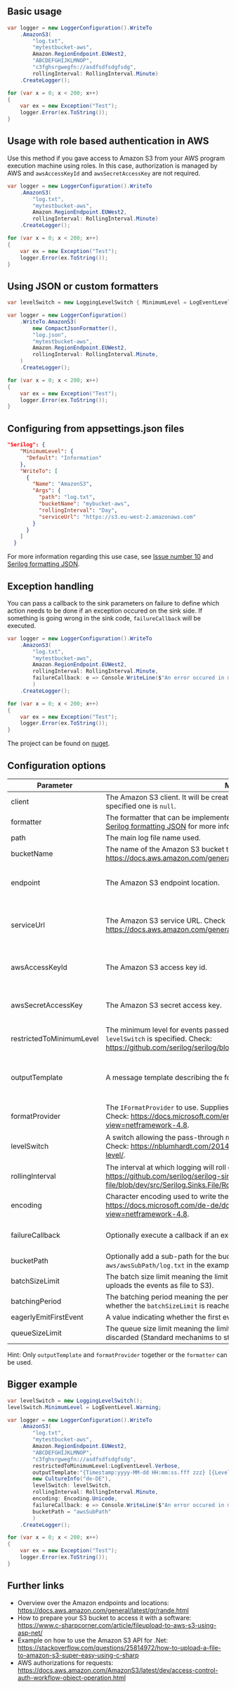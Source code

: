 ## Basic usage
```csharp
var logger = new LoggerConfiguration().WriteTo
    .AmazonS3(
        "log.txt",
        "mytestbucket-aws",
        Amazon.RegionEndpoint.EUWest2,
        "ABCDEFGHIJKLMNOP",
        "c3fghsrgwegfn://asdfsdfsdgfsdg",
        rollingInterval: RollingInterval.Minute)
    .CreateLogger();

for (var x = 0; x < 200; x++)
{
    var ex = new Exception("Test");
    logger.Error(ex.ToString());
}
```

## Usage with role based authentication in AWS
Use this method if you gave access to Amazon S3 from your AWS program execution machine using roles. In this case, authorization is managed by AWS and `awsAccessKeyId` and `awsSecretAccessKey` are not required.

```csharp
var logger = new LoggerConfiguration().WriteTo
    .AmazonS3(
        "log.txt",
        "mytestbucket-aws",
        Amazon.RegionEndpoint.EUWest2,
        rollingInterval: RollingInterval.Minute)
    .CreateLogger();

for (var x = 0; x < 200; x++)
{
    var ex = new Exception("Test");
    logger.Error(ex.ToString());
}
```

## Using JSON or custom formatters
```csharp
var levelSwitch = new LoggingLevelSwitch { MinimumLevel = LogEventLevel.Information };

var logger = new LoggerConfiguration()
	.WriteTo.AmazonS3(
		new CompactJsonFormatter(),
        "log.json",
        "mytestbucket-aws",
        Amazon.RegionEndpoint.EUWest2,
        rollingInterval: RollingInterval.Minute,
	)
	.CreateLogger();

for (var x = 0; x < 200; x++)
{
	var ex = new Exception("Test");
	logger.Error(ex.ToString());
}
```

## Configuring from appsettings.json files
```json
"Serilog": {
    "MinimumLevel": {
      "Default": "Information"
    },
    "WriteTo": [
      {
        "Name": "AmazonS3",
        "Args": {
          "path": "log.txt",
          "bucketName": "mybucket-aws",
          "rollingInterval": "Day",
          "serviceUrl": "https://s3.eu-west-2.amazonaws.com"
        }
      }
    ]
  }
```

For more information regarding this use case, see [Issue number 10](https://github.com/serilog-contrib/Serilog.Sinks.AmazonS3/issues/10) and [Serilog formatting JSON](https://github.com/serilog/serilog/wiki/Formatting-Output#formatting-json).


## Exception handling
You can pass a callback to the sink parameters on failure to define which action needs to be done if an exception occured on the sink side. If something is going wrong in the sink code, `failureCallback` will be executed.

```csharp
var logger = new LoggerConfiguration().WriteTo
    .AmazonS3(
        "log.txt",
        "mytestbucket-aws",
        Amazon.RegionEndpoint.EUWest2,
        rollingInterval: RollingInterval.Minute,
		failureCallback: e => Console.WriteLine($"An error occured in my sink: {e.Message}")
		)
    .CreateLogger();

for (var x = 0; x < 200; x++)
{
    var ex = new Exception("Test");
    logger.Error(ex.ToString());
}
```

The project can be found on [nuget](https://www.nuget.org/packages/Serilog.Sinks.AmazonS3/).

## Configuration options

|Parameter|Meaning|Example|Default value|
|-|-|-|-|
|client|The Amazon S3 client. It will be created in the sink from the given options if the specified one is `null`.|`new AmazonS3Client()`|`null`|
|formatter|The formatter that can be implemented as desired. See [Issue number 10](https://github.com/serilog-contrib/Serilog.Sinks.AmazonS3/issues/10) and [Serilog formatting JSON](https://github.com/serilog/serilog/wiki/Formatting-Output#formatting-json) for more information.|`new CompactJsonFormatter()`|None, is optional.|
|path|The main log file name used.|`"log.txt"`|None, is mandatory.|
|bucketName|The name of the Amazon S3 bucket to use. Check: https://docs.aws.amazon.com/general/latest/gr/rande.html.|`"mytestbucket-aws"`|None, is mandatory.|
|endpoint|The Amazon S3 endpoint location.|`RegionEndpoint.EUWest2`|None, is mandatory. (Either `endpoint` or `serviceUrl` needs to be set.)|
|serviceUrl|The Amazon S3 service URL. Check https://docs.aws.amazon.com/general/latest/gr/s3.html.|`https://s3.amazonaws.com`|Default is `https://s3.amazonaws.com`. (Either `endpoint` or `serviceUrl` needs to be set.)|
|awsAccessKeyId|The Amazon S3 access key id.|`ABCDEFGHIJKLMNOP`|None, is mandatory. (Not required if you are using role based authentication).|
|awsSecretAccessKey|The Amazon S3 secret access key.|`c3fghsrgwegfn://asdfsdfsdgfsdg`|None, is mandatory. (Not required if you are using role based authentication).|
|restrictedToMinimumLevel|The minimum level for events passed through the sink. Ignored when `levelSwitch` is specified. Check: https://github.com/serilog/serilog/blob/dev/src/Serilog/Events/LogEventLevel.cs.|`LogEventLevel.Information`|`LogEventLevel.Verbose`|
|outputTemplate|A message template describing the format used to write to the sink.|`"{Timestamp:yyyy-MM-dd HH:mm:ss.fff zzz} [{Level:u3}] {Message:lj}{NewLine}{Exception}"`|`"{Timestamp:yyyy-MM-dd HH:mm:ss.fff zzz} [{Level:u3}] {Message:lj}{NewLine}{Exception}"`. If `formatter` is specified: Not needed.|
|formatProvider|The `IFormatProvider` to use. Supplies culture-specific formatting information. Check: https://docs.microsoft.com/en-us/dotnet/api/system.iformatprovider?view=netframework-4.8.|`new CultureInfo("de-DE")`|`null`.  If `formatter` is specified: Not needed.|
|levelSwitch|A switch allowing the pass-through minimum level to be changed at runtime. Check: https://nblumhardt.com/2014/10/dynamically-changing-the-serilog-level/.|`var levelSwitch = new LoggingLevelSwitch(); levelSwitch.MinimumLevel = LogEventLevel.Warning;`|`null`|
|rollingInterval|The interval at which logging will roll over to a new file. Check: https://github.com/serilog/serilog-sinks-file/blob/dev/src/Serilog.Sinks.File/RollingInterval.cs.|`rollingInterval: RollingInterval.Minute`|`RollingInterval.Day`|
|encoding|Character encoding used to write the text file. Check: https://docs.microsoft.com/de-de/dotnet/api/system.text.encoding?view=netframework-4.8.|`encoding: Encoding.Unicode`|`null` meaning `Encoding.UTF8`|
|failureCallback|Optionally execute a callback if an exception has been throwed by the sink.|`failureCallback: e => Console.WriteLine($"An error occured in my sink: {e.Message}"))`|None.|
|bucketPath|Optionally add a sub-path for the bucket. Files are stored on S3 `mytestbucket-aws/awsSubPath/log.txt` in the example below.|`bucketPath = "awsSubPath"`|`null`|
|batchSizeLimit|The batch size limit meaning the limit until the batching sink fires the events (e.g. uploads the events as file to S3).|`batchSizeLimit = 20`|`100`|
|batchingPeriod|The batching period meaning the period after which the batching sink checks whether the `batchSizeLimit` is reached.|`batchingPeriod = TimeSpan.FromSeconds(5)`|`TimeSpan.FromSeconds(2)`|
|eagerlyEmitFirstEvent|A value indicating whether the first event should be emitted immediately or not.|`eagerlyEmitFirstEvent = false`|`true`|
|queueSizeLimit|The queue size limit meaning the limit until the last not emitted events are discarded (Standard mechanims to stop queue overflows).|`queueSizeLimit = 2000`|`10000`|

Hint: Only `outputTemplate` and `formatProvider` together or the `formatter` can be used.

## Bigger example

```csharp
var levelSwitch = new LoggingLevelSwitch();
levelSwitch.MinimumLevel = LogEventLevel.Warning;

var logger = new LoggerConfiguration().WriteTo
    .AmazonS3(
        "log.txt",
        "mytestbucket-aws",
        Amazon.RegionEndpoint.EUWest2,
        "ABCDEFGHIJKLMNOP",
        "c3fghsrgwegfn://asdfsdfsdgfsdg",
        restrictedToMinimumLevel:LogEventLevel.Verbose,
        outputTemplate:"{Timestamp:yyyy-MM-dd HH:mm:ss.fff zzz} [{Level:u3}] {Message:lj}{NewLine}{Exception}",
        new CultureInfo("de-DE"),
        levelSwitch: levelSwitch,
        rollingInterval: RollingInterval.Minute,
        encoding: Encoding.Unicode,
		failureCallback: e => Console.WriteLine($"An error occured in my sink: {e.Message}"),
		bucketPath = "awsSubPath"
		)
    .CreateLogger();

for (var x = 0; x < 200; x++)
{
    var ex = new Exception("Test");
    logger.Error(ex.ToString());
}
```

## Further links

* Overview over the Amazon endpoints and locations: https://docs.aws.amazon.com/general/latest/gr/rande.html
* How to prepare your S3 bucket to access it with a software: https://www.c-sharpcorner.com/article/fileupload-to-aws-s3-using-asp-net/
* Example on how to use the Amazon S3 API for .Net: https://stackoverflow.com/questions/25814972/how-to-upload-a-file-to-amazon-s3-super-easy-using-c-sharp
* AWS authorizations for requests: https://docs.aws.amazon.com/AmazonS3/latest/dev/access-control-auth-workflow-object-operation.html
